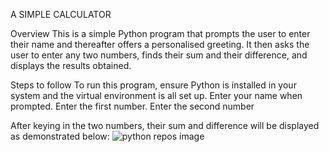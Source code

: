 A SIMPLE CALCULATOR

Overview
This is a simple Python program that prompts the user to enter their name and thereafter offers a personalised greeting. It then asks the user to enter any two numbers, finds their sum and their difference, and displays the results obtained.

Steps to follow
To run this program, ensure Python is installed in your system and the virtual environment is all set up.
Enter your name when prompted.
Enter the first number.
Enter the second number

After keying in the two numbers, their sum and difference will be displayed as demonstrated below: 
![python repos image](https://github.com/NeemaOgao/Assignment1/assets/146372125/453fe918-aed3-4acb-bd64-186934f9cea8)


